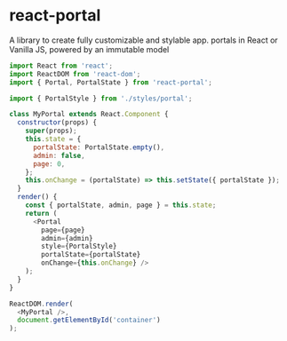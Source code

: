 # react-portal

A library to create fully customizable and stylable app. portals in React or Vanilla JS, powered by an immutable model

```javascript
import React from 'react';
import ReactDOM from 'react-dom';
import { Portal, PortalState } from 'react-portal';

import { PortalStyle } from './styles/portal';

class MyPortal extends React.Component {
  constructor(props) {
    super(props);
    this.state = {
      portalState: PortalState.empty(),
      admin: false,
      page: 0,
    };
    this.onChange = (portalState) => this.setState({ portalState });
  }
  render() {
    const { portalState, admin, page } = this.state;
    return (
      <Portal
        page={page}
        admin={admin}
        style={PortalStyle}
        portalState={portalState}
        onChange={this.onChange} />
    );
  }
}

ReactDOM.render(
  <MyPortal />,
  document.getElementById('container')
);

```
